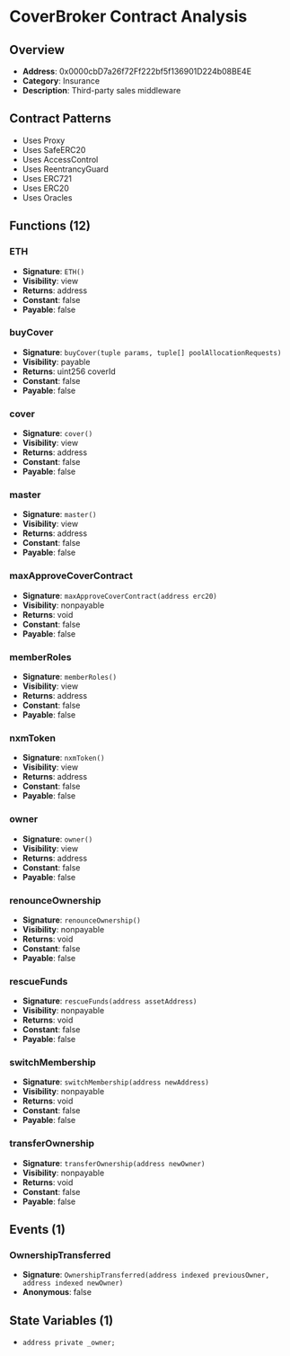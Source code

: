 # CoverBroker Contract Analysis

## Overview
- **Address**: 0x0000cbD7a26f72Ff222bf5f136901D224b08BE4E
- **Category**: Insurance
- **Description**: Third-party sales middleware

## Contract Patterns
- Uses Proxy
- Uses SafeERC20
- Uses AccessControl
- Uses ReentrancyGuard
- Uses ERC721
- Uses ERC20
- Uses Oracles

## Functions (12)
### ETH
- **Signature**: `ETH()`
- **Visibility**: view
- **Returns**: address 
- **Constant**: false
- **Payable**: false

### buyCover
- **Signature**: `buyCover(tuple params, tuple[] poolAllocationRequests)`
- **Visibility**: payable
- **Returns**: uint256 coverId
- **Constant**: false
- **Payable**: false

### cover
- **Signature**: `cover()`
- **Visibility**: view
- **Returns**: address 
- **Constant**: false
- **Payable**: false

### master
- **Signature**: `master()`
- **Visibility**: view
- **Returns**: address 
- **Constant**: false
- **Payable**: false

### maxApproveCoverContract
- **Signature**: `maxApproveCoverContract(address erc20)`
- **Visibility**: nonpayable
- **Returns**: void
- **Constant**: false
- **Payable**: false

### memberRoles
- **Signature**: `memberRoles()`
- **Visibility**: view
- **Returns**: address 
- **Constant**: false
- **Payable**: false

### nxmToken
- **Signature**: `nxmToken()`
- **Visibility**: view
- **Returns**: address 
- **Constant**: false
- **Payable**: false

### owner
- **Signature**: `owner()`
- **Visibility**: view
- **Returns**: address 
- **Constant**: false
- **Payable**: false

### renounceOwnership
- **Signature**: `renounceOwnership()`
- **Visibility**: nonpayable
- **Returns**: void
- **Constant**: false
- **Payable**: false

### rescueFunds
- **Signature**: `rescueFunds(address assetAddress)`
- **Visibility**: nonpayable
- **Returns**: void
- **Constant**: false
- **Payable**: false

### switchMembership
- **Signature**: `switchMembership(address newAddress)`
- **Visibility**: nonpayable
- **Returns**: void
- **Constant**: false
- **Payable**: false

### transferOwnership
- **Signature**: `transferOwnership(address newOwner)`
- **Visibility**: nonpayable
- **Returns**: void
- **Constant**: false
- **Payable**: false


## Events (1)
### OwnershipTransferred
- **Signature**: `OwnershipTransferred(address indexed previousOwner, address indexed newOwner)`
- **Anonymous**: false


## State Variables (1)
- `address private _owner;`
